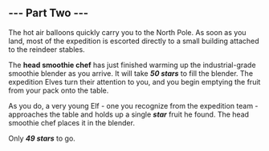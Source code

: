## --- Part Two ---
The hot air balloons<!--- You notice an engraving on the equipment: Balanced Quinary Industries. --> quickly carry you to the North Pole. As soon as you land, most of the expedition is escorted directly to a small building attached to the reindeer stables.
 
The **head smoothie chef** has just finished warming up the industrial-grade smoothie blender as you arrive. It will take ***50 stars*** to fill the blender. The expedition Elves turn their attention to you, and you begin emptying the fruit from your pack onto the table.
 
As you do, a very young Elf - one you recognize from the expedition team - approaches the table and holds up a single ***star*** fruit he found. The head smoothie chef places it in the blender.
 
Only ***49 stars*** to go.
 